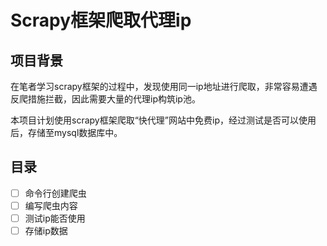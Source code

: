# Scrapy框架爬取代理ip
## 项目背景
在笔者学习scrapy框架的过程中，发现使用同一ip地址进行爬取，非常容易遭遇反爬措施拦截，因此需要大量的代理ip构筑ip池。

本项目计划使用scrapy框架爬取“快代理”网站中免费ip，经过测试是否可以使用后，存储至mysql数据库中。
## 目录
- [ ] 命令行创建爬虫
- [ ] 编写爬虫内容
- [ ] 测试ip能否使用
- [ ] 存储ip数据
